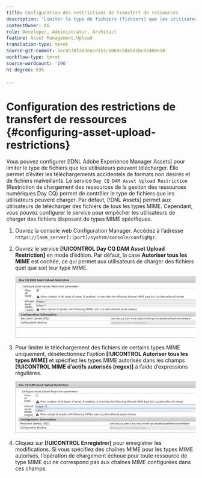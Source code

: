 ```yaml
---
title: Configuration des restrictions de transfert de ressources
description: 'Limiter le type de fichiers (fichiers) que les utilisateurs peuvent télécharger '
contentOwner: AG
role: Developer, Administrator, Architect
feature: Asset Management,Upload
translation-type: tm+mt
source-git-commit: aec4530fa93eacd151ca069c2da5d1bc92408e10
workflow-type: tm+mt
source-wordcount: '196'
ht-degree: 53%

---
```



# Configuration des restrictions de transfert de ressources {#configuring-asset-upload-restrictions}

Vous pouvez configurer [!DNL Adobe Experience Manager Assets] pour limiter le type de fichiers que les utilisateurs peuvent télécharger. Elle permet d’éviter les téléchargements accidentels de formats non désirés et de fichiers malveillants. Le service `Day CQ DAM Asset Upload Restriction` (Restriction de chargement des ressources de la gestion des ressources numériques Day CQ) permet de contrôler le type de fichiers que les utilisateurs peuvent charger. Par défaut, [!DNL Assets] permet aux utilisateurs de télécharger des fichiers de tous les types MIME. Cependant, vous pouvez configurer le service pour empêcher les utilisateurs de charger des fichiers disposant de types MIME spécifiques.

1. Ouvrez la console web Configuration Manager. Accédez à l’adresse `https://[aem_server]:[port]/system/console/configMgr`.
1. Ouvrez le service **[!UICONTROL Day CQ DAM Asset Upload Restriction]** en mode d’édition. Par défaut, la case **Autoriser tous les MIME** est cochée, ce qui permet aux utilisateurs de charger des fichiers quel que soit leur type MIME.

   ![chlimage_1-378](assets/chlimage_1-378.png)

1. Pour limiter le téléchargement des fichiers de certains types MIME uniquement, désélectionnez l’option **[!UICONTROL Autoriser tous les types MIME]** et spécifiez les types MIME autorisés dans les champs **[!UICONTROL MIME d’actifs autorisés (regex)]** à l’aide d’expressions régulières.

   ![chlimage_1-379](assets/chlimage_1-379.png)

1. Cliquez sur **[!UICONTROL Enregistrer]** pour enregistrer les modifications. Si vous spécifiez des chaînes MIME pour les types MIME autorisés, l’opération de chargement échoue pour toute ressource de type MIME qui ne correspond pas aux chaînes MIME configurées dans ces champs.

